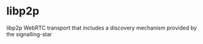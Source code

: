 # libp2p
libp2p WebRTC transport that includes a discovery mechanism provided by the signalling-star
